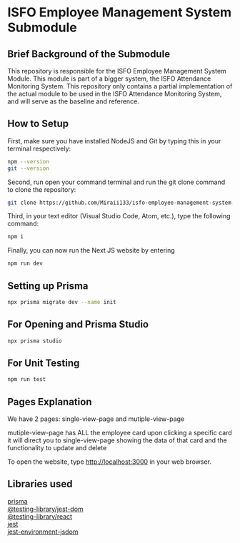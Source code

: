 # ISFO Employee Management System Submodule

## Brief Background of the Submodule

This repository is responsible for the ISFO Employee Management System Module. This module is part of a bigger system, the ISFO Attendance Monitoring System. This repository only contains a partial implementation of the actual module to be used in the ISFO Attendance Monitoring System, and will serve as the baseline and reference.

## How to Setup

First, make sure you have installed NodeJS and Git by typing this in your terminal respectively:

```bash
npm --version
git --version
```

Second, run open your command terminal and run the git clone command to clone the repository:

```bash
git clone https://github.com/Miraii133/isfo-employee-management-system.git
```

Third, in your text editor (Visual Studio Code, Atom, etc.), type the following command:

```bash
npm i
```

Finally, you can now run the Next JS website by entering

```bash
npm run dev

```

## Setting up Prisma

```bash
npx prisma migrate dev --name init
```

## For Opening and Prisma Studio

```bash
npx prisma studio
```

## For Unit Testing

```bash
npm run test
```

## Pages Explanation

We have 2 pages:
single-view-page and mutiple-view-page

mutiple-view-page has ALL the employee card upon clicking a specific card it will direct you to single-view-page showing the data of that card and the functionality to update and delete

To open the website, type [http://localhost:3000](http://localhost:3000) in your web browser.

## Libraries used

[prisma](https://www.prisma.io/)\
[@testing-library/jest-dom](https://www.npmjs.com/package/@testing-library/jest-dom)\
[@testing-library/react](https://testing-library.com/docs/react-testing-library/intro/)\
[jest](https://jestjs.io/)\
[jest-environment-jsdom](https://www.npmjs.com/package/jest-environment-jsdom)
